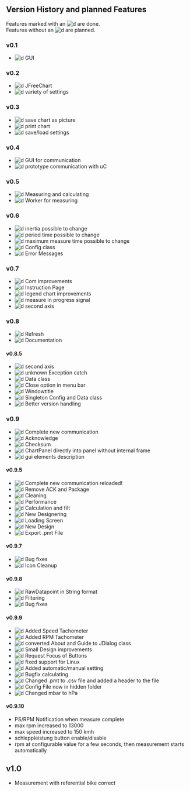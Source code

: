 ## Version History and planned Features  

Features marked with an ![d] are done.  
Features without an ![d] are planned.  

### v0.1
* ![d] GUI

### v0.2
* ![d] JFreeChart
* ![d] variety of settings

### v0.3
* ![d] save chart as picture
* ![d] print chart
* ![d] save/load settings

### v0.4
* ![d] GUI for communication
* ![d] prototype communication with uC

### v0.5
* ![d] Measuring and calculating
* ![d] Worker for measuring

### v0.6
* ![d] inertia possible to change
* ![d] period time possible to change
* ![d] maximum measure time possible to change
* ![d] Config class
* ![d] Error Messages

### v0.7
* ![d] Com improvements
* ![d] Instruction Page
* ![d] legend chart improvements
* ![d] measure in progress signal
* ![d] second axis

### v0.8
* ![d] Refresh
* ![d] Documentation

#### v0.8.5
* ![d] second axis  
* ![d] unknown Exception catch  
* ![d] Data class  
* ![d] Close option in menu bar 
* ![d] Windowtitle
* ![d] Singleton Config and Data class
* ![d] Better version handling

### v0.9
* ![d] Complete new communication  
* ![d] Acknowledge  
* ![d] Checksum  
* ![d] ChartPanel directly into panel without internal frame  
* ![d] gui elements description  

#### v0.9.5
* ![d] Complete new communication reloaded!  
* ![d] Remove ACK and Package
* ![d] Cleaning
* ![d] Performance  
* ![d] Calculation and filt
* ![d] New Designering
* ![d] Loading Screen
* ![d] New Design
* ![d] Export .pmt File

#### v0.9.7
* ![d] Bug fixes
* ![d] Icon Cleanup

#### v0.9.8
* ![d] RawDatapoint in String format
* ![d] Filtering
* ![d] Bug fixes

#### v0.9.9
* ![d] Added Speed Tachometer
* ![d] Added RPM Tachometer 
* ![d] converted About and Guide to JDialog class
* ![d] Small Design improvements
* ![d] Request Focus of Buttons
* ![d] fixed support for Linux
* ![d] Added automatic/manual setting
* ![d] Bugfix calculating
* ![d] Changed .pmt to .csv file and added a header to the file
* ![d] Config File now in hidden folder
* ![d] Changed mbar to hPa

#### v0.9.10  
* PS/RPM Notification when measure complete  
* max rpm increased to 13000  
* max speed increased to 150 kmh  
* schleppleistung button enable/disable  
* rpm at configurable value for a few seconds, then measurement starts automatically  
  


## v1.0
* Measurement with referential bike correct
  
  






[d]: http://atlanticdecisionsciences.com/sites/default/files/checkmark.png " DONE "